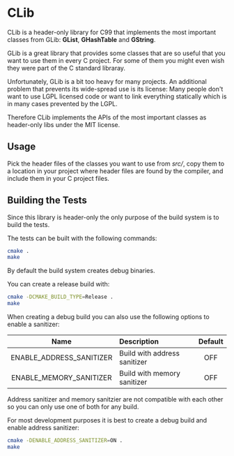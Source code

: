 # CLib

CLib is a header-only library for C99 that implements the most important classes
from GLib: **GList**, **GHashTable** and **GString**.

GLib is a great library that provides some classes that are so useful that you
want to use them in every C project. For some of them you might even wish they
were part of the C standard libraray.

Unfortunately, GLib is a bit too heavy for many projects. An additional problem
that prevents its wide-spread use is its license: Many people don't want to use
LGPL licensed code or want to link everything statically which is in many cases
prevented by the LGPL.

Therefore CLib implements the APIs of the most important classes as header-only
libs under the MIT license.

## Usage

Pick the header files of the classes you want to use from *src/*, copy them to
a location in your project where header files are found by the compiler, and
include them in your C project files.

## Building the Tests

Since this library is header-only the only purpose of the build system is to
build the tests.

The tests can be built with the following commands:

```bash
cmake .
make
```

By default the build system creates debug binaries.

You can create a release build with:

```bash
cmake -DCMAKE_BUILD_TYPE=Release .
make
```

When creating a debug build you can also use the following options to enable a
sanitizer:

|Name | Description | Default |
|:---:|:---|:---:|
| ENABLE_ADDRESS_SANITIZER | Build with address sanitizer | OFF |
| ENABLE_MEMORY_SANITIZER | Build with memory sanitizer | OFF |

Address sanitizer and memory sanitzier are not compatible with each other so you
can only use one of both for any build.

For most development purposes it is best to create a debug build and enable
address sanitizer:

```bash
cmake -DENABLE_ADDRESS_SANITIZER=ON .
make
```
